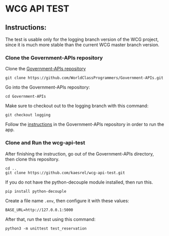 # WCG API TEST

## Instructions:

The test is usable only for the logging branch version of the WCG project, since it is much more stable than the current WCG master branch version.


### Clone the Government-APIs repository

Clone the [Government-APIs repository](https://github.com/WorldClassProgrammers/Government-APIs)
```
git clone https://github.com/WorldClassProgrammers/Government-APIs.git
```


Go into the Government-APIs repository:
```
cd Government-APIs
```

Make sure to checkout out to the logging branch with this command:
```
git checkout logging
```

Follow the [instructions](https://github.com/WorldClassProgrammers/Government-APIs/blob/master/README.md) in the Government-APIs repository in order to run the app.


### Clone and Run the wcg-api-test

After finishing the instruction, go out of the Government-APIs directory, then clone this repository.
```
cd ..
git clone https://github.com/kaesrel/wcg-api-test.git
```

If you do not have the python-decouple module installed, then run this.
```
pip install python-decouple
```

Create a file name `.env`, then configure it with these values:
```
BASE_URL=http://127.0.0.1:5000
```

After that, run the test using this command:
```
python3 -m unittest test_reservation
```


